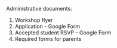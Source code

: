 Administrative documents:
1. Workshop flyer
2. Application - Google Form
3. Accepted student RSVP - Google Form
4. Required forms for parents
